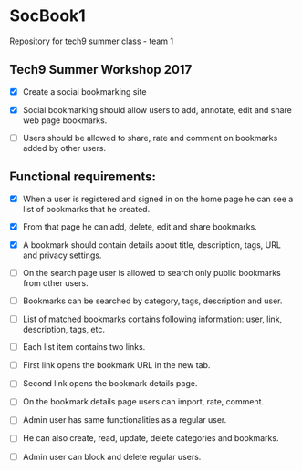 # SocBook1
Repository for tech9 summer class - team 1

## Tech9 Summer Workshop 2017

- [x] Create a social bookmarking site

- [x] Social bookmarking should allow users to add, annotate, edit and share web page bookmarks.

- [ ] Users should be allowed to share, rate and comment on bookmarks added by other users.


## Functional requirements:
- [x]  When a user is registered and signed in on the home page he can see a list of bookmarks that he created.

- [x]  From that page he can add, delete, edit and share bookmarks.

- [x] A bookmark should contain details about title, description, tags, URL and privacy settings.

- [ ] On the search page user is allowed to search only public bookmarks from other users.

- [ ] Bookmarks can be searched by category, tags, description and user.

- [ ] List of matched bookmarks contains following information: user, link, description, tags, etc.

- [ ] Each list item contains two links.

- [ ] First link opens the bookmark URL in the new tab.

- [ ] Second link opens the bookmark details page.

- [ ] On the bookmark details page users can import, rate, comment.

- [ ] Admin user has same functionalities as a regular user.

- [ ] He can also create, read, update, delete categories and bookmarks.

- [ ] Admin user can block and delete regular users.

